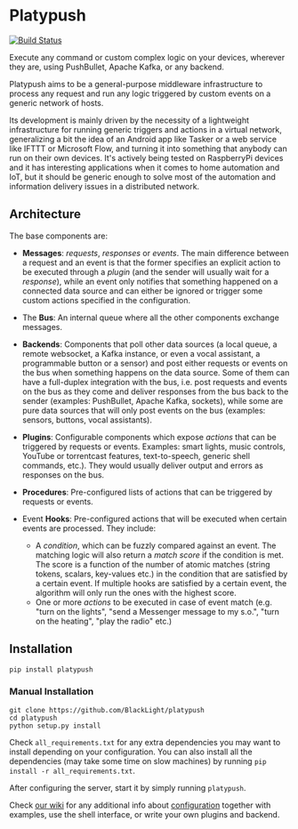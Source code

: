Platypush
=========

[![Build Status](https://travis-ci.org/BlackLight/platypush.svg?branch=master)](https://travis-ci.org/BlackLight/platypush)


Execute any command or custom complex logic on your devices, wherever they are, using PushBullet, Apache Kafka, or any backend.

Platypush aims to be a general-purpose middleware infrastructure to process any request and run any logic triggered by custom events on a generic network of hosts.

Its development is mainly driven by the necessity of a lightweight infrastructure for running generic triggers and actions in a virtual network, generalizing a bit the idea of an Android app like Tasker or a web service like IFTTT or Microsoft Flow, and turning it into something that anybody can run on their own devices. It's actively being tested on RaspberryPi devices and it has interesting applications when it comes to home automation and IoT, but it should be generic enough to solve most of the automation and information delivery issues in a distributed network.

Architecture
------------

The base components are:

* __Messages__: _requests_, _responses_ or _events_. The main difference between a request and an event is that the former specifies an explicit action to be executed through a _plugin_ (and the sender will usually wait for a _response_), while an event only notifies that something happened on a connected data source and can either be ignored or trigger some custom actions specified in the configuration.

* The __Bus__: An internal queue where all the other components exchange messages.

* __Backends__: Components that poll other data sources (a local queue, a remote websocket, a Kafka instance, or even a vocal assistant, a programmable button or a sensor) and post either requests or events on the bus when something happens on the data source. Some of them can have a full-duplex integration with the bus, i.e. post requests and events on the bus as they come and deliver responses from the bus back to the sender (examples: PushBullet, Apache Kafka, sockets), while some are pure data sources that will only post events on the bus (examples: sensors, buttons, vocal assistants).

* __Plugins__: Configurable components which expose _actions_ that can be triggered by requests or events. Examples: smart lights, music controls, YouTube or torrentcast features, text-to-speech, generic shell commands, etc.). They would usually deliver output and errors as responses on the bus.

* __Procedures__: Pre-configured lists of actions that can be triggered by requests or events.

* Event __Hooks__: Pre-configured actions that will be executed when certain events are processed. They include:
    * A _condition_, which can be fuzzly compared against an event. The matching logic will also return a _match score_ if the condition is met. The score is a function of the number of atomic matches (string tokens, scalars, key-values etc.) in the condition that are satisfied by a certain event. If multiple hooks are satisfied by a certain event, the algorithm will only run the ones with the highest score.
    * One or more _actions_ to be executed in case of event match (e.g. "turn on the lights", "send a Messenger message to my s.o.", "turn on the heating", "play the radio" etc.)

Installation
------------

```shell
pip install platypush
```

### Manual Installation

```shell
git clone https://github.com/BlackLight/platypush
cd platypush
python setup.py install
```

Check `all_requirements.txt` for any extra dependencies you may want to install depending on your configuration. You can also install all the dependencies (may take some time on slow machines) by running `pip install -r all_requirements.txt`.

After configuring the server, start it by simply running `platypush`.

Check [our wiki](https://github.com/BlackLight/platypush/wiki) for any additional info about [configuration](https://github.com/BlackLight/platypush/wiki/Configuration) together with examples, use the shell interface, or write your own plugins and backend.

